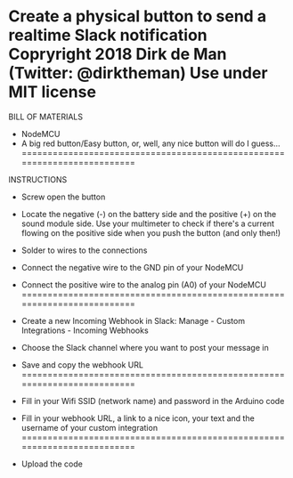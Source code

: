 
  Create a physical button to send a realtime Slack notification
  Copryright 2018 Dirk de Man (Twitter: @dirktheman)
  Use under MIT license
  =========================================================================
  
  BILL OF MATERIALS
  - NodeMCU
  - A big red button/Easy button, or, well, any nice button will do I guess...
   =========================================================================
  
  INSTRUCTIONS
  - Screw open the button
  - Locate the negative (-) on the battery side and the positive (+) on the sound module side. Use your multimeter to check if there's a current flowing on the positive side when you push the button (and only then!)
  - Solder to wires to the connections
  - Connect the negative wire to the GND pin of your NodeMCU
  - Connect the positive wire to the analog pin (A0) of your NodeMCU
 =========================================================================
 
  - Create a new Incoming Webhook in Slack: Manage - Custom Integrations - Incoming Webhooks
  - Choose the Slack channel where you want to post your message in
  - Save and copy the webhook URL
   =========================================================================
   
  - Fill in your Wifi SSID (network name) and password in the Arduino code 
  - Fill in your webhook URL, a link to a nice icon, your text and the username of your custom integration
   =========================================================================
   
  - Upload the code

